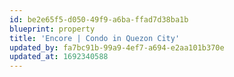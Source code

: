 ```yaml
---
id: be2e65f5-d050-49f9-a6ba-ffad7d38ba1b
blueprint: property
title: 'Encore | Condo in Quezon City'
updated_by: fa7bc91b-99a9-4ef7-a694-e2aa101b370e
updated_at: 1692340588
---
```

